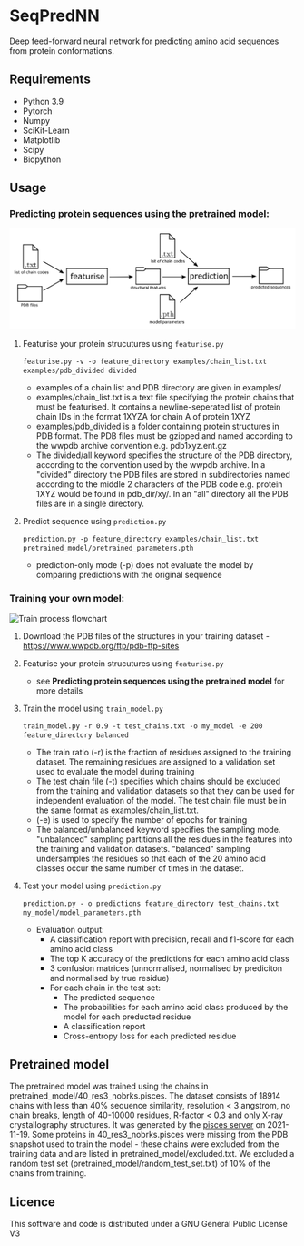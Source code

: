 # SeqPredNN

Deep feed-forward neural network for predicting amino acid sequences from protein conformations.

## Requirements

* Python 3.9
* Pytorch
* Numpy
* SciKit-Learn
* Matplotlib
* Scipy
* Biopython

## Usage

### Predicting protein sequences using the pretrained model:

![Prediction process flowchart](/prediction_diagram.png)

1.  Featurise your protein strucutures using `featurise.py`

        featurise.py -v -o feature_directory examples/chain_list.txt examples/pdb_divided divided 

    - examples of a chain list and PDB directory are given in examples/
    - examples/chain_list.txt is a text file specifying the protein chains that must be featurised. It contains a newline-seperated list of protein chain IDs in the format 1XYZA for chain A of protein 1XYZ
    - examples/pdb_divided is a folder containing protein structures in PDB format. The PDB files must be gzipped and named according to the wwpdb archive convention e.g. pdb1xyz.ent.gz
    - The divided/all keyword specifies the structure of the PDB directory, according to the convention used by the wwpdb archive. In a "divided" directory the PDB files are stored in subdirectories named according to the middle 2 characters of the PDB code e.g. protein 1XYZ would be found in pdb_dir/xy/. In an "all" directory all the PDB files are in a single directory.

2. Predict sequence using `prediction.py`

       prediction.py -p feature_directory examples/chain_list.txt pretrained_model/pretrained_parameters.pth
 
    - prediction-only mode (-p) does not evaluate the model by comparing predictions with the original sequence 
 
### Training your own model:

![Train process flowchart](/train_diagram.png)

1. Download the PDB files of the structures in your training dataset - https://www.wwpdb.org/ftp/pdb-ftp-sites
2. Featurise your protein strucutures using `featurise.py`
    - see **Predicting protein sequences using the pretrained model** for more details
3. Train the model using `train_model.py`

       train_model.py -r 0.9 -t test_chains.txt -o my_model -e 200 feature_directory balanced

    - The train ratio (-r) is the fraction of residues assigned to the training dataset. The remaining residues are assigned to a validation set used to evaluate the model during training
    - The test chain file (-t) specifies which chains should be excluded from the training and validation datasets so that they can be used for independent evaluation of the model. The test chain file must be in the same format as examples/chain_list.txt.
    - (-e) is used to specify the number of epochs for training
    - The balanced/unbalanced keyword specifies the sampling mode. "unbalanced" sampling partitions all the residues in the features into the training and validation datasets. "balanced" sampling undersamples the residues so that each of the 20 amino acid classes occur the same number of times in the dataset.
4. Test your model using `prediction.py`
                
       prediction.py - o predictions feature_directory test_chains.txt my_model/model_parameters.pth
          
   * Evaluation output:
     * A classification report with precision, recall and f1-score for each amino acid class
     * The top K accuracy of the predictions for each amino acid class
     * 3 confusion matrices (unnormalised, normalised by prediciton and normalised by true residue)
     * For each chain in the test set:
       * The predicted sequence
       * The probabilities for each amino acid class produced by the model for each preducted residue
       * A classification report
       * Cross-entropy loss for each predicted residue

## Pretrained model 

The pretrained model was trained using the chains in pretrained_model/40_res3_nobrks.pisces. The dataset consists of 18914 chains with less than 40% sequence similarity, resolution < 3 angstrom, no chain breaks, length of 40-10000 residues, R-factor < 0.3 and only X-ray crystallography structures. It was generated by the [pisces server](https://dunbrack.fccc.edu/pisces/) on 2021-11-19. Some proteins in 40_res3_nobrks.pisces were missing from the PDB snapshot used to train the model - these chains were excluded from the training data and are listed in pretrained_model/excluded.txt. We excluded a random test set (pretrained_model/random_test_set.txt) of 10% of the chains from training. 

## Licence
This software and code is distributed under a GNU General Public License V3
